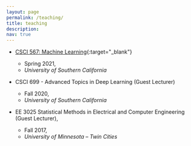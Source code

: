 ```yaml
---
layout: page
permalink: /teaching/
title: teaching
description: 
nav: true
---
```


- [CSCI 567: Machine Learning](/assets/courses/CSCI567/index.html){:target="\_blank"} 
	- Spring 2021, 
	- _University of Southern California_

- CSCI 699 - Advanced Topics in Deep Learning (Guest Lecturer)
	- Fall 2020, 
	- _University of Southern California_

- EE 3025 Statistical Methods in Electrical and Computer Engineering (Guest Lecturer), 
	- Fall 2017, 
	- _University of Minnesota – Twin Cities_



